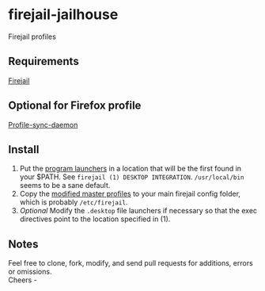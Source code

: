 # firejail-jailhouse  
Firejail profiles  
  
## Requirements  
[Firejail](https://github.com/netblue30/firejail) 
## Optional for Firefox profile
[Profile-sync-daemon](https://wiki.archlinux.org/index.php/Profile-sync-daemon)
  
## Install  
1. Put the [program launchers](https://github.com/saildata/firejail-jailhouse/tree/master/usr/local/bin) in a location that will be the first found in your $PATH. See `firejail (1) DESKTOP INTEGRATION`. `/usr/local/bin` seems to be a sane default.  
2. Copy the [modified master profiles](https://github.com/saildata/firejail-jailhouse/tree/master/etc/firejail) to your main firejail config folder, which is probably `/etc/firejail`.
3. *Optional* Modify the `.desktop` file launchers if necessary so that the exec directives point to the location specified in (1).  
  
## Notes  
Feel free to clone, fork, modify, and send pull requests for additions, errors or omissions.  
Cheers -  
